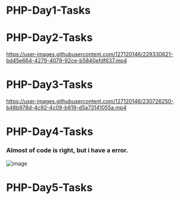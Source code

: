 # PHP-Day1-Tasks

# PHP-Day2-Tasks
https://user-images.githubusercontent.com/127120146/229330621-bd45e664-4279-4079-92ce-b5840efdf637.mp4
# PHP-Day3-Tasks
https://user-images.githubusercontent.com/127120146/230726250-b48b978d-4c92-4c09-b619-d5a73141055a.mp4
# PHP-Day4-Tasks
### Almost of code is right, but i have a error.
![image](https://user-images.githubusercontent.com/127120146/231013665-65c2dcc3-fd20-469f-b5d5-9a07dfec51a9.png)

# PHP-Day5-Tasks

